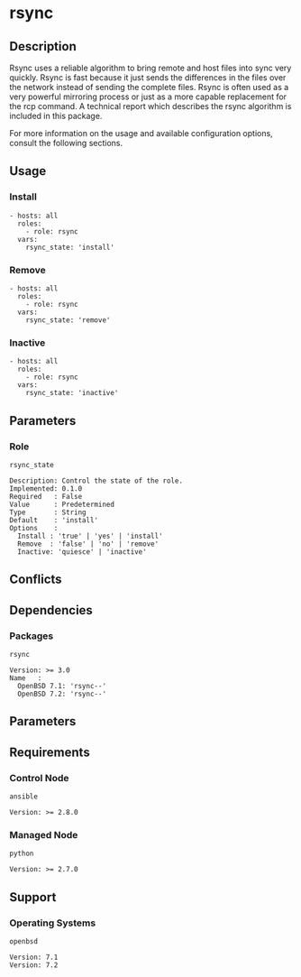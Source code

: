 # rsync

## Description

Rsync uses a reliable algorithm to bring remote and host files into sync very
quickly. Rsync is fast because it just sends the differences in the files over
the network instead of sending the complete files. Rsync is often used as a very
powerful mirroring process or just as a more capable replacement for the rcp
command. A technical report which describes the rsync algorithm is included in
this package.

For more information on the usage and available configuration options,
consult the following sections.

## Usage

### Install

```
- hosts: all
  roles:
    - role: rsync
  vars:
    rsync_state: 'install'
```

### Remove

```
- hosts: all
  roles:
    - role: rsync
  vars:
    rsync_state: 'remove'
```

### Inactive

```
- hosts: all
  roles:
    - role: rsync
  vars:
    rsync_state: 'inactive'
```

## Parameters

### Role

`rsync_state`

    Description: Control the state of the role.
    Implemented: 0.1.0
    Required   : False
    Value      : Predetermined
    Type       : String
    Default    : 'install'
    Options    :
      Install : 'true' | 'yes' | 'install'
      Remove  : 'false' | 'no' | 'remove'
      Inactive: 'quiesce' | 'inactive'

## Conflicts

## Dependencies

### Packages

`rsync`

    Version: >= 3.0
    Name   :
      OpenBSD 7.1: 'rsync--'
      OpenBSD 7.2: 'rsync--'

## Parameters

## Requirements

### Control Node

`ansible`

    Version: >= 2.8.0

### Managed Node

`python`

    Version: >= 2.7.0

## Support

### Operating Systems

`openbsd`

    Version: 7.1
    Version: 7.2
